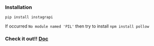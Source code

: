 ### Installation

```
pip install instagrapi
```

If occurred `No module named 'PIL'` then try to install `npm install pollow`

### Check it out!! [Doc](https://github.com/subzeroid/instagrapi?tab=readme-ov-file)
